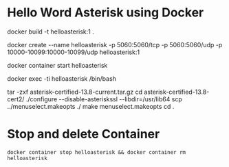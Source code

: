 # Hello Word Asterisk using Docker

docker build -t helloasterisk:1 .

docker create --name helloasterisk -p 5060:5060/tcp -p 5060:5060/udp -p 10000-10099:10000-10099/udp helloasterisk:1

docker container start helloasterisk

docker exec -ti helloasterisk /bin/bash

tar -zxf asterisk-certified-13.8-current.tar.gz
cd asterisk-certified-13.8-cert2/
./configure --disable-asteriskssl --libdir=/usr/lib64
scp ../menuselect.makeopts ./
make menuselect.makeopts
cd .

# Stop and delete Container

```
docker container stop helloasterisk && docker container rm helloasterisk
```
